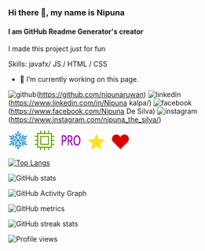 ### Hi there 👋, my name is Nipuna
#### I am GitHub Readme Generator's creator
I made this project just for fun 

Skills:  javafx/ JS / HTML / CSS

- 🔭 I’m currently working on this page. 


<img src='https://cdn.jsdelivr.net/npm/simple-icons@3.0.1/icons/github.svg' alt='github' height='40'>(https://github.com/nipunaruwan) <img src='https://cdn.jsdelivr.net/npm/simple-icons@3.0.1/icons/linkedin.svg' alt='linkedin' height='40'>(https://www.linkedin.com/in/Nipuna kalpa/) <img src='https://cdn.jsdelivr.net/npm/simple-icons@3.0.1/icons/facebook.svg' alt='facebook' height='40'>(https://www.facebook.com/Nipuna De Silva) <img src='https://cdn.jsdelivr.net/npm/simple-icons@3.0.1/icons/instagram.svg' alt='instagram' height='40'>(https://www.instagram.com/nipuna_the_silva/)  

<a href=''><img src='https://raw.githubusercontent.com/acervenky/animated-github-badges/master/assets/acbadge.gif' width='40' height='40'></a> <a href=''><img src='https://raw.githubusercontent.com/acervenky/animated-github-badges/master/assets/devbadge.gif' width='40' height='40'></a> <a href='https://github.com/pricing'><img src='https://raw.githubusercontent.com/acervenky/animated-github-badges/master/assets/pro.gif' width='40' height='40'></a> <a href='https://stars.github.com/'><img src='https://raw.githubusercontent.com/acervenky/animated-github-badges/master/assets/starbadge.gif' width='35' height='35'></a> <a href=''><img src='https://raw.githubusercontent.com/acervenky/animated-github-badges/master/assets/sponsorbadge.gif' width='35' height='35'></a> 

[![Top Langs](https://github-readme-stats.vercel.app/api/top-langs/?username=nipunaruwan)](https://github.com/anuraghazra/github-readme-stats)

![GitHub stats](https://github-readme-stats.vercel.app/api?username=nipunaruwan&show_icons=true&count_private=true)  

![GitHub Activity Graph](https://activity-graph.herokuapp.com/graph?username=nipunaruwan)  

![GitHub metrics](https://metrics.lecoq.io/nipunaruwan)  

![GitHub streak stats](https://github-readme-streak-stats.herokuapp.com/?user=nipunaruwan)  

![Profile views](https://gpvc.arturio.dev/nipunaruwan)  
